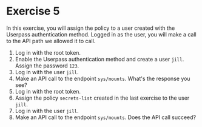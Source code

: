# Exercise 5

In this exercise, you will assign the policy to a user created with the Userpass authentication method. Logged in as the user, you will make a call to the API path we allowed it to call.

1. Log in with the root token.
2. Enable the Userpass authentication method and create a user `jill`. Assign the password `123`.
3. Log in with the user `jill`.
4. Make an API call to the endpoint `sys/mounts`. What's the response you see?
5. Log in with the root token.
6. Assign the policy `secrets-list` created in the last exercise to the user `jill`.
7. Log in with the user `jill`.
8. Make an API call to the endpoint `sys/mounts`. Does the API call succeed?